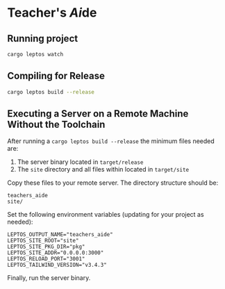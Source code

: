 # Teacher's <strong><em>Ai</em></strong>de

## Running project

```bash
cargo leptos watch
```

## Compiling for Release

```bash
cargo leptos build --release
```

## Executing a Server on a Remote Machine Without the Toolchain

After running a `cargo leptos build --release` the minimum files needed are:

1. The server binary located in `target/release`
2. The `site` directory and all files within located in `target/site`

Copy these files to your remote server. The directory structure should be:

```text
teachers_aide
site/
```

Set the following environment variables (updating for your project as needed):

```text
LEPTOS_OUTPUT_NAME="teachers_aide"
LEPTOS_SITE_ROOT="site"
LEPTOS_SITE_PKG_DIR="pkg"
LEPTOS_SITE_ADDR="0.0.0.0:3000"
LEPTOS_RELOAD_PORT="3001"
LEPTOS_TAILWIND_VERSION="v3.4.3"
```

Finally, run the server binary.
